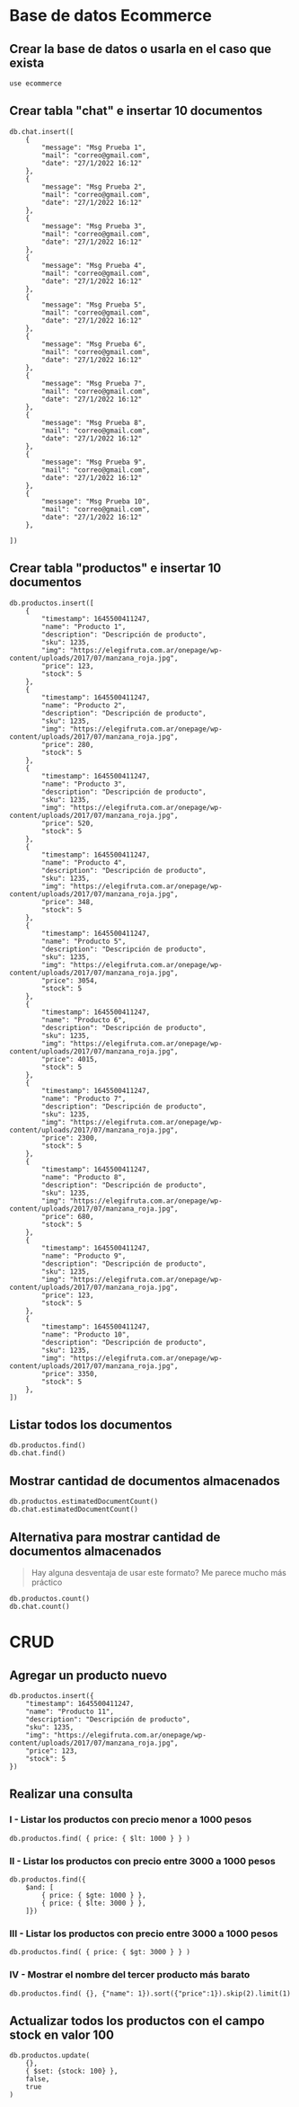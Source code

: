 # Base de datos Ecommerce

## Crear la base de datos o usarla en el caso que exista

    use ecommerce

## Crear tabla "chat" e insertar 10 documentos

    db.chat.insert([
        {
            "message": "Msg Prueba 1",
            "mail": "correo@gmail.com",
            "date": "27/1/2022 16:12"
        },
        {
            "message": "Msg Prueba 2",
            "mail": "correo@gmail.com",
            "date": "27/1/2022 16:12"
        },
        {
            "message": "Msg Prueba 3",
            "mail": "correo@gmail.com",
            "date": "27/1/2022 16:12"
        },
        {
            "message": "Msg Prueba 4",
            "mail": "correo@gmail.com",
            "date": "27/1/2022 16:12"
        },
        {
            "message": "Msg Prueba 5",
            "mail": "correo@gmail.com",
            "date": "27/1/2022 16:12"
        },
        {
            "message": "Msg Prueba 6",
            "mail": "correo@gmail.com",
            "date": "27/1/2022 16:12"
        },
        {
            "message": "Msg Prueba 7",
            "mail": "correo@gmail.com",
            "date": "27/1/2022 16:12"
        },
        {
            "message": "Msg Prueba 8",
            "mail": "correo@gmail.com",
            "date": "27/1/2022 16:12"
        },
        {
            "message": "Msg Prueba 9",
            "mail": "correo@gmail.com",
            "date": "27/1/2022 16:12"
        },
        {
            "message": "Msg Prueba 10",
            "mail": "correo@gmail.com",
            "date": "27/1/2022 16:12"
        },
        
    ])

## Crear tabla "productos" e insertar 10 documentos

    db.productos.insert([
        {
            "timestamp": 1645500411247,
            "name": "Producto 1",
            "description": "Descripción de producto",
            "sku": 1235,
            "img": "https://elegifruta.com.ar/onepage/wp-content/uploads/2017/07/manzana_roja.jpg",
            "price": 123,
            "stock": 5
        },
        {
            "timestamp": 1645500411247,
            "name": "Producto 2",
            "description": "Descripción de producto",
            "sku": 1235,
            "img": "https://elegifruta.com.ar/onepage/wp-content/uploads/2017/07/manzana_roja.jpg",
            "price": 280,
            "stock": 5
        },
        {
            "timestamp": 1645500411247,
            "name": "Producto 3",
            "description": "Descripción de producto",
            "sku": 1235,
            "img": "https://elegifruta.com.ar/onepage/wp-content/uploads/2017/07/manzana_roja.jpg",
            "price": 520,
            "stock": 5
        },
        {
            "timestamp": 1645500411247,
            "name": "Producto 4",
            "description": "Descripción de producto",
            "sku": 1235,
            "img": "https://elegifruta.com.ar/onepage/wp-content/uploads/2017/07/manzana_roja.jpg",
            "price": 348,
            "stock": 5
        },
        {
            "timestamp": 1645500411247,
            "name": "Producto 5",
            "description": "Descripción de producto",
            "sku": 1235,
            "img": "https://elegifruta.com.ar/onepage/wp-content/uploads/2017/07/manzana_roja.jpg",
            "price": 3054,
            "stock": 5
        },
        {
            "timestamp": 1645500411247,
            "name": "Producto 6",
            "description": "Descripción de producto",
            "sku": 1235,
            "img": "https://elegifruta.com.ar/onepage/wp-content/uploads/2017/07/manzana_roja.jpg",
            "price": 4015,
            "stock": 5
        },
        {
            "timestamp": 1645500411247,
            "name": "Producto 7",
            "description": "Descripción de producto",
            "sku": 1235,
            "img": "https://elegifruta.com.ar/onepage/wp-content/uploads/2017/07/manzana_roja.jpg",
            "price": 2300,
            "stock": 5
        },
        {
            "timestamp": 1645500411247,
            "name": "Producto 8",
            "description": "Descripción de producto",
            "sku": 1235,
            "img": "https://elegifruta.com.ar/onepage/wp-content/uploads/2017/07/manzana_roja.jpg",
            "price": 680,
            "stock": 5
        },
        {
            "timestamp": 1645500411247,
            "name": "Producto 9",
            "description": "Descripción de producto",
            "sku": 1235,
            "img": "https://elegifruta.com.ar/onepage/wp-content/uploads/2017/07/manzana_roja.jpg",
            "price": 123,
            "stock": 5
        },
        {
            "timestamp": 1645500411247,
            "name": "Producto 10",
            "description": "Descripción de producto",
            "sku": 1235,
            "img": "https://elegifruta.com.ar/onepage/wp-content/uploads/2017/07/manzana_roja.jpg",
            "price": 3350,
            "stock": 5
        },
    ])

## Listar todos los documentos

    db.productos.find()
    db.chat.find()

## Mostrar cantidad de documentos almacenados

    db.productos.estimatedDocumentCount()
    db.chat.estimatedDocumentCount()

## Alternativa para mostrar cantidad de documentos almacenados

>Hay alguna desventaja de usar este formato?
>Me parece mucho más práctico

    db.productos.count()
    db.chat.count()

# CRUD

## Agregar un producto nuevo

    db.productos.insert({
        "timestamp": 1645500411247,
        "name": "Producto 11",
        "description": "Descripción de producto",
        "sku": 1235,
        "img": "https://elegifruta.com.ar/onepage/wp-content/uploads/2017/07/manzana_roja.jpg",
        "price": 123,
        "stock": 5
    })

## Realizar una consulta

### I - Listar los productos con precio menor a 1000 pesos

    db.productos.find( { price: { $lt: 1000 } } )

### II - Listar los productos con precio entre 3000 a 1000 pesos

    db.productos.find({ 
        $and: [ 
            { price: { $gte: 1000 } },
            { price: { $lte: 3000 } }, 
        ]})

### III - Listar los productos con precio entre 3000 a 1000 pesos

    db.productos.find( { price: { $gt: 3000 } } )

### IV - Mostrar el nombre del tercer producto más barato

    db.productos.find( {}, {"name": 1}).sort({"price":1}).skip(2).limit(1)

## Actualizar todos los productos con el campo stock en valor 100

    db.productos.update(
        {}, 
        { $set: {stock: 100} },
        false,
        true
    )
